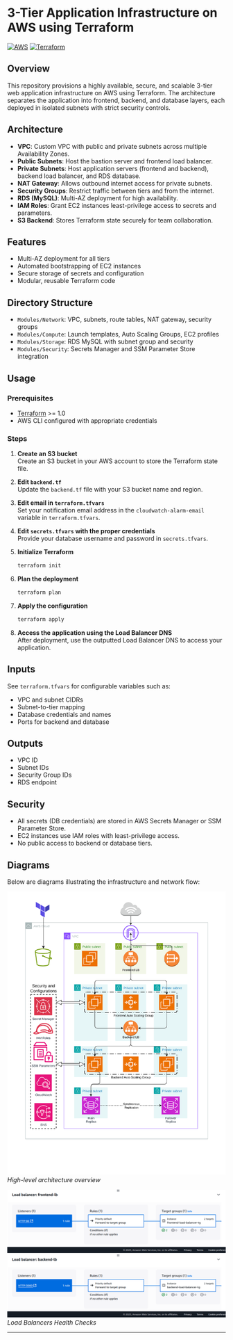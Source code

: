 # 3-Tier Application Infrastructure on AWS using Terraform

[![AWS](https://img.shields.io/badge/AWS-%23FF9900.svg?style=for-the-badge&logo=amazon-aws&logoColor=white)](https://aws.amazon.com)
[![Terraform](https://img.shields.io/badge/Terraform-7B42BC?style=for-the-badge&logo=terraform&logoColor=white)](https://www.terraform.io/)

## Overview

This repository provisions a highly available, secure, and scalable 3-tier web application infrastructure on AWS using Terraform. The architecture separates the application into frontend, backend, and database layers, each deployed in isolated subnets with strict security controls.

## Architecture

- **VPC**: Custom VPC with public and private subnets across multiple Availability Zones.
- **Public Subnets**: Host the bastion server and frontend load balancer.
- **Private Subnets**: Host application servers (frontend and backend), backend load balancer, and RDS database.
- **NAT Gateway**: Allows outbound internet access for private subnets.
- **Security Groups**: Restrict traffic between tiers and from the internet.
- **RDS (MySQL)**: Multi-AZ deployment for high availability.
- **IAM Roles**: Grant EC2 instances least-privilege access to secrets and parameters.
- **S3 Backend**: Stores Terraform state securely for team collaboration.

## Features

- Multi-AZ deployment for all tiers
- Automated bootstrapping of EC2 instances
- Secure storage of secrets and configuration
- Modular, reusable Terraform code

## Directory Structure

- `Modules/Network`: VPC, subnets, route tables, NAT gateway, security groups
- `Modules/Compute`: Launch templates, Auto Scaling Groups, EC2 profiles
- `Modules/Storage`: RDS MySQL with subnet group and security
- `Modules/Security`: Secrets Manager and SSM Parameter Store integration

## Usage

### Prerequisites

- [Terraform](https://www.terraform.io/downloads.html) >= 1.0
- AWS CLI configured with appropriate credentials

### Steps

1. **Create an S3 bucket**  
   Create an S3 bucket in your AWS account to store the Terraform state file.

2. **Edit `backend.tf`**  
   Update the `backend.tf` file with your S3 bucket name and region.

3. **Edit email in `terraform.tfvars`**  
   Set your notification email address in the `cloudwatch-alarm-email` variable in `terraform.tfvars`.

4. **Edit `secrets.tfvars` with the proper credentials**  
   Provide your database username and password in `secrets.tfvars`.

5. **Initialize Terraform**
   ```sh
   terraform init
   ```

6. **Plan the deployment**
   ```sh
   terraform plan
   ```

7. **Apply the configuration**
   ```sh
   terraform apply
   ```

8. **Access the application using the Load Balancer DNS**  
   After deployment, use the outputted Load Balancer DNS to access your application.

## Inputs

See `terraform.tfvars` for configurable variables such as:
- VPC and subnet CIDRs
- Subnet-to-tier mapping
- Database credentials and names
- Ports for backend and database

## Outputs

- VPC ID
- Subnet IDs
- Security Group IDs
- RDS endpoint

## Security

- All secrets (DB credentials) are stored in AWS Secrets Manager or SSM Parameter Store.
- EC2 instances use IAM roles with least-privilege access.
- No public access to backend or database tiers.

## Diagrams

Below are diagrams illustrating the infrastructure and network flow:

![High-Level Architecture](Docs/infrastructure.png)
*High-level architecture overview*

![Load Balancers Health Checks](Docs/frontend-lb-health-check.png)
![Load Balancers Health Checks](Docs/backend-lb-health-check.png)
*Load Balancers Health Checks*

---